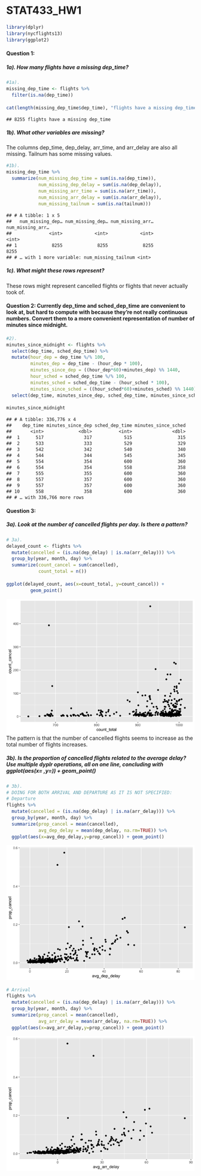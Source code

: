 STAT433\_HW1
================

``` r
library(dplyr)
library(nycflights13)
library(ggplot2)
```

#### Question 1:

##### 1a). How many flights have a missing dep\_time?

``` r
#1a).
missing_dep_time <- flights %>%
  filter(is.na(dep_time))

cat(length(missing_dep_time$dep_time), "flights have a missing dep_time")
```

    ## 8255 flights have a missing dep_time

##### 1b). What other variables are missing?

The columns dep\_time, dep\_delay, arr\_time, and arr\_delay are also
all missing. Tailnum has some missing values.

``` r
#1b).
missing_dep_time %>%
  summarize(num_missing_dep_time = sum(is.na(dep_time)),
            num_missing_dep_delay = sum(is.na(dep_delay)),
            num_missing_arr_time = sum(is.na(arr_time)),
            num_missing_arr_delay = sum(is.na(arr_delay)),
            num_missing_tailnum = sum(is.na(tailnum)))
```

    ## # A tibble: 1 x 5
    ##   num_missing_dep… num_missing_dep… num_missing_arr… num_missing_arr…
    ##              <int>            <int>            <int>            <int>
    ## 1             8255             8255             8255             8255
    ## # … with 1 more variable: num_missing_tailnum <int>

##### 1c). What might these rows represent?

These rows might represent cancelled flights or flights that never
actually took of.

#### Question 2: Currently dep\_time and sched\_dep\_time are convenient to look at, but hard to compute with because they’re not really continuous numbers. Convert them to a more convenient representation of number of minutes since midnight.

``` r
#2).
minutes_since_midnight <- flights %>%
  select(dep_time, sched_dep_time) %>%
  mutate(hour_dep = dep_time %/% 100,
         minutes_dep = dep_time - (hour_dep * 100),
         minutes_since_dep = ((hour_dep*60)+minutes_dep) %% 1440,
         hour_sched = sched_dep_time %/% 100,
         minutes_sched = sched_dep_time - (hour_sched * 100),
         minutes_since_sched = ((hour_sched*60)+minutes_sched) %% 1440) %>%
  select(dep_time, minutes_since_dep, sched_dep_time, minutes_since_sched)

minutes_since_midnight
```

    ## # A tibble: 336,776 x 4
    ##    dep_time minutes_since_dep sched_dep_time minutes_since_sched
    ##       <int>             <dbl>          <int>               <dbl>
    ##  1      517               317            515                 315
    ##  2      533               333            529                 329
    ##  3      542               342            540                 340
    ##  4      544               344            545                 345
    ##  5      554               354            600                 360
    ##  6      554               354            558                 358
    ##  7      555               355            600                 360
    ##  8      557               357            600                 360
    ##  9      557               357            600                 360
    ## 10      558               358            600                 360
    ## # … with 336,766 more rows

#### Question 3:

##### 3a). Look at the number of cancelled flights per day. Is there a pattern?

``` r
# 3a).
delayed_count <- flights %>%
  mutate(cancelled = (is.na(dep_delay) | is.na(arr_delay))) %>%
  group_by(year, month, day) %>%
  summarize(count_cancel = sum(cancelled),
            count_total = n())

ggplot(delayed_count, aes(x=count_total, y=count_cancel)) +
         geom_point()
```

![](README_files/figure-gfm/unnamed-chunk-5-1.png)<!-- --> The pattern
is that the number of cancelled flights seems to increase as the total
number of flights increases.

##### 3b). Is the proportion of cancelled flights related to the average delay? Use multiple dyplr operations, all on one line, concluding with ggplot(aes(x= ,y=)) + geom\_point()

``` r
# 3b).
# DOING FOR BOTH ARRIVAL AND DEPARTURE AS IT IS NOT SPECIFIED:
# Departure
flights %>%
  mutate(cancelled = (is.na(dep_delay) | is.na(arr_delay))) %>%
  group_by(year, month, day) %>%
  summarize(prop_cancel = mean(cancelled),
            avg_dep_delay = mean(dep_delay, na.rm=TRUE)) %>%
  ggplot(aes(x=avg_dep_delay,y=prop_cancel)) + geom_point()
```

![](README_files/figure-gfm/unnamed-chunk-6-1.png)<!-- -->

``` r
# Arrival
flights %>%
  mutate(cancelled = (is.na(dep_delay) | is.na(arr_delay))) %>%
  group_by(year, month, day) %>%
  summarize(prop_cancel = mean(cancelled),
            avg_arr_delay = mean(arr_delay, na.rm=TRUE)) %>%
  ggplot(aes(x=avg_arr_delay,y=prop_cancel)) + geom_point()
```

![](README_files/figure-gfm/unnamed-chunk-6-2.png)<!-- -->
